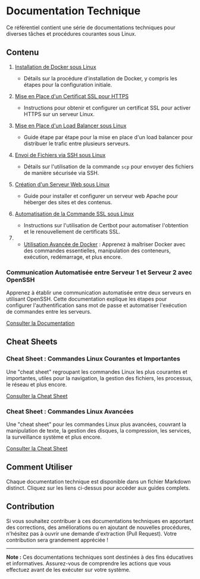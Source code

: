 # Documentation Technique

Ce référentiel contient une série de documentations techniques pour diverses tâches et procédures courantes sous Linux.

## Contenu

1. [Installation de Docker sous Linux](./docker-installation.md)
    - Détails sur la procédure d'installation de Docker, y compris les étapes pour la configuration initiale.

2. [Mise en Place d'un Certificat SSL pour HTTPS](./ssl-certificate.md)
    - Instructions pour obtenir et configurer un certificat SSL pour activer HTTPS sur un serveur Linux.

3. [Mise en Place d'un Load Balancer sous Linux](./load-balancer.md)
    - Guide étape par étape pour la mise en place d'un load balancer pour distribuer le trafic entre plusieurs serveurs.

4. [Envoi de Fichiers via SSH sous Linux](./send-file-via-ssh.md)
    - Détails sur l'utilisation de la commande `scp` pour envoyer des fichiers de manière sécurisée via SSH.

5. [Création d'un Serveur Web sous Linux](./create-web-server.md)
    - Guide pour installer et configurer un serveur web Apache pour héberger des sites et des contenus.

6. [Automatisation de la Commande SSL sous Linux](./automate-ssl-command.md)
    - Instructions sur l'utilisation de Certbot pour automatiser l'obtention et le renouvellement de certificats SSL.
    
7. - [Utilisation Avancée de Docker](./documentation-docker-avancee.md) : Apprenez à maîtriser Docker avec des commandes essentielles, manipulation des conteneurs, exécution, redémarrage, et plus encore.

### Communication Automatisée entre Serveur 1 et Serveur 2 avec OpenSSH

Apprenez à établir une communication automatisée entre deux serveurs en utilisant OpenSSH. Cette documentation explique les étapes pour configurer l'authentification sans mot de passe et automatiser l'exécution de commandes entre les serveurs.

[Consulter la Documentation](./communication-automatisee-openssh.md)

## Cheat Sheets

### Cheat Sheet : Commandes Linux Courantes et Importantes

Une "cheat sheet" regroupant les commandes Linux les plus courantes et importantes, utiles pour la navigation, la gestion des fichiers, les processus, le réseau et plus encore.

[Consulter la Cheat Sheet](./cheat-sheet-commandes-linux.md)

### Cheat Sheet : Commandes Linux Avancées

Une "cheat sheet" pour les commandes Linux plus avancées, couvrant la manipulation de texte, la gestion des disques, la compression, les services, la surveillance système et plus encore.

[Consulter la Cheat Sheet](./cheat-sheet-commandes-linux-avancees.md)


## Comment Utiliser

Chaque documentation technique est disponible dans un fichier Markdown distinct. Cliquez sur les liens ci-dessus pour accéder aux guides complets.

## Contribution

Si vous souhaitez contribuer à ces documentations techniques en apportant des corrections, des améliorations ou en ajoutant de nouvelles procédures, n'hésitez pas à ouvrir une demande d'extraction (Pull Request). Votre contribution sera grandement appréciée !

---

**Note :** Ces documentations techniques sont destinées à des fins éducatives et informatives. Assurez-vous de comprendre les actions que vous effectuez avant de les exécuter sur votre système.

